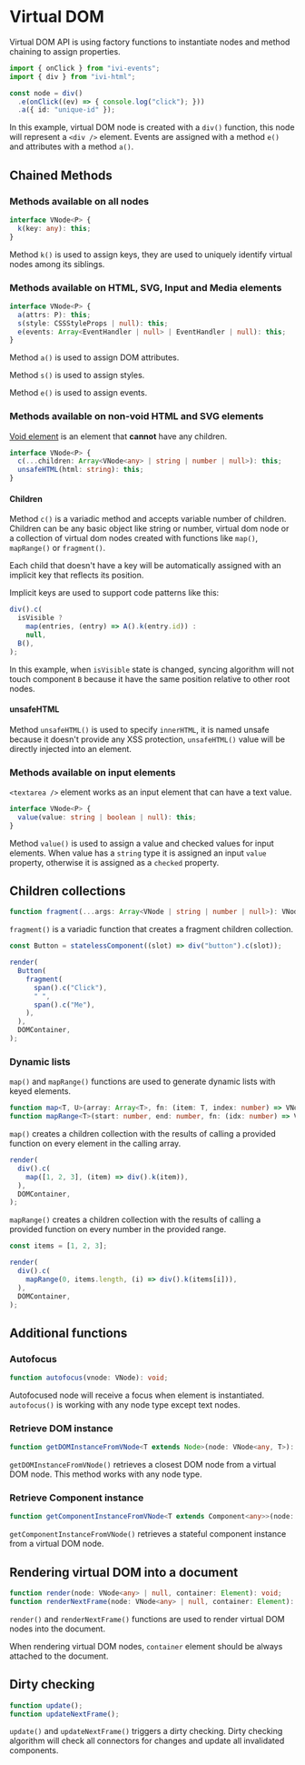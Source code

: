 # Virtual DOM

Virtual DOM API is using factory functions to instantiate nodes and method chaining to assign properties.

```ts
import { onClick } from "ivi-events";
import { div } from "ivi-html";

const node = div()
  .e(onClick((ev) => { console.log("click"); }))
  .a({ id: "unique-id" });
```

In this example, virtual DOM node is created with a `div()` function, this node will represent a `<div />` element.
Events are assigned with a method `e()` and attributes with a method `a()`.

## Chained Methods

### Methods available on all nodes

```ts
interface VNode<P> {
  k(key: any): this;
}
```

Method `k()` is used to assign keys, they are used to uniquely identify virtual nodes among its siblings.

### Methods available on HTML, SVG, Input and Media elements

```ts
interface VNode<P> {
  a(attrs: P): this;
  s(style: CSSStyleProps | null): this;
  e(events: Array<EventHandler | null> | EventHandler | null): this;
}
```

Method `a()` is used to assign DOM attributes.

Method `s()` is used to assign styles.

Method `e()` is used to assign events.

### Methods available on non-void HTML and SVG elements

[Void element](https://developer.mozilla.org/en-US/docs/Glossary/Empty_element) is an element that **cannot** have any
children.

```ts
interface VNode<P> {
  c(...children: Array<VNode<any> | string | number | null>): this;
  unsafeHTML(html: string): this;
}
```

#### Children

Method `c()` is a variadic method and accepts variable number of children. Children can be any basic object like string
or number, virtual dom node or a collection of virtual dom nodes created with functions like `map()`, `mapRange()` or
`fragment()`.

Each child that doesn't have a key will be automatically assigned with an implicit key that reflects its position.

Implicit keys are used to support code patterns like this:

```ts
div().c(
  isVisible ?
    map(entries, (entry) => A().k(entry.id)) :
    null,
  B(),
);
```

In this example, when `isVisible` state is changed, syncing algorithm will not touch component `B` because it have the
same position relative to other root nodes.

#### unsafeHTML

Method `unsafeHTML()` is used to specify `innerHTML`, it is named unsafe because it doesn't provide any XSS protection,
`unsafeHTML()` value will be directly injected into an element.

### Methods available on input elements

`<textarea />` element works as an input element that can have a text value.

```ts
interface VNode<P> {
  value(value: string | boolean | null): this;
}
```

Method `value()` is used to assign a value and checked values for input elements. When value has a `string` type it is
assigned an input `value` property, otherwise it is assigned as a `checked` property.

## Children collections

```ts
function fragment(...args: Array<VNode | string | number | null>): VNode | null;
```

`fragment()` is a variadic function that creates a fragment children collection.

```ts
const Button = statelessComponent((slot) => div("button").c(slot));

render(
  Button(
    fragment(
      span().c("Click"),
      " ",
      span().c("Me"),
    ),
  ),
  DOMContainer,
);
```

### Dynamic lists

`map()` and `mapRange()` functions are used to generate dynamic lists with keyed elements.

```ts
function map<T, U>(array: Array<T>, fn: (item: T, index: number) => VNode<U> | null): VNode<U> | null;
function mapRange<T>(start: number, end: number, fn: (idx: number) => VNode<T> | null): VNode<T> | null;
```

`map()` creates a children collection with the results of calling a provided function on every element in the calling
array.

```ts
render(
  div().c(
    map([1, 2, 3], (item) => div().k(item)),
  ),
  DOMContainer,
);
```

`mapRange()` creates a children collection with the results of calling a provided function on every number in the
provided range.

```ts
const items = [1, 2, 3];

render(
  div().c(
    mapRange(0, items.length, (i) => div().k(items[i])),
  ),
  DOMContainer,
);
```

## Additional functions

### Autofocus

```ts
function autofocus(vnode: VNode): void;
```

Autofocused node will receive a focus when element is instantiated. `autofocus()` is working with any node type except
text nodes.

### Retrieve DOM instance

```ts
function getDOMInstanceFromVNode<T extends Node>(node: VNode<any, T>): T | null;
```

`getDOMInstanceFromVNode()` retrieves a closest DOM node from a virtual DOM node. This method works with any node type.

### Retrieve Component instance

```ts
function getComponentInstanceFromVNode<T extends Component<any>>(node: VNode): T | null;
```

`getComponentInstanceFromVNode()` retrieves a stateful component instance from a virtual DOM node.

## Rendering virtual DOM into a document

```ts
function render(node: VNode<any> | null, container: Element): void;
function renderNextFrame(node: VNode<any> | null, container: Element): void;
```

`render()` and `renderNextFrame()` functions are used to render virtual DOM nodes into the document.

When rendering virtual DOM nodes, `container` element should be always attached to the document.

## Dirty checking

```ts
function update();
function updateNextFrame();
```

`update()` and `updateNextFrame()` triggers a dirty checking. Dirty checking algorithm will check all connectors for
changes and update all invalidated components.
